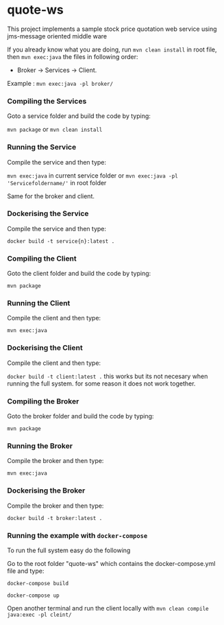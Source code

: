 # quote-ws

This project implements a sample stock price quotation web service using jms-message oriented middle ware

If you already know what you are doing, run `mvn clean install` in root file, then `mvn exec:java` the files in following order:

 - Broker -> Services -> Client.

Example : `mvn exec:java -pl broker/`


### Compiling the Services

Goto a service folder and build the code by typing:

`mvn package` or `mvn clean install`

### Running the Service

Compile the service and then type:

`mvn exec:java` in current service folder or `mvn exec:java -pl 'Servicefoldername/'` in root folder

Same for the broker and client.

### Dockerising the Service

Compile the service and then type:

`docker build -t service{n}:latest .`

### Compiling the Client

Goto the client folder and build the code by typing:

`mvn package`

### Running the Client

Compile the client and then type:

`mvn exec:java`

### Dockerising the Client

Compile the client and then type:

`docker build -t client:latest .` this works but its not necesary when running the full system.
for some reason it does not work together.

### Compiling the Broker

Goto the broker folder and build the code by typing:

`mvn package`

### Running the Broker

Compile the broker and then type:

`mvn exec:java`

### Dockerising the Broker

Compile the broker and then type:

`docker build -t broker:latest .`

### Running the example with `docker-compose`

To run the full system easy do the following

Go to the root folder "quote-ws" which contains the docker-compose.yml file and type:

`docker-compose build`

`docker-compose up`

Open another terminal and run the client locally with `mvn clean compile java:exec -pl cleint/`

